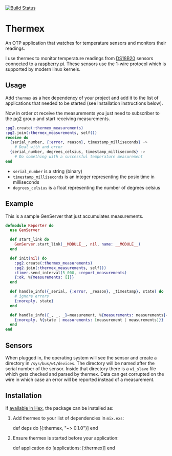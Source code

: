 [![Build Status](https://travis-ci.org/mmmries/thermex.svg?branch=master)](https://travis-ci.org/mmmries/thermex)

# Thermex

An OTP application that watches for temperature sensors and monitors their readings.

I use thermex to monitor temperature readings from [DS18B20](https://datasheets.maximintegrated.com/en/ds/DS18B20.pdf) sensors connected to a [raspberry pi](https://www.raspberrypi.org/).
These sensors use the 1-wire protocol which is supported by modern linux kernels.

## Usage

Add `thermex` as a hex dependency of your project and add it to the list of applications that needed to be started (see Installation instructions below).

Now in order ot receive the measurements you just need to subscriber to the [pg2](http://erlang.org/doc/man/pg2.html) group and start receiving measurements.

```elixir
:pg2.create(:thermex_measurements)
:pg2.join(:thermex_measurements, self())
receive do
  {serial_number, {:error, reason}, timestamp_milliseconds} ->
    # Deal with and error
  {serial_number, degrees_celsius, timestamp_milliseconds} ->
    # Do something with a successful temperature measurement
end
```

* `serial_number` is a string (binary)
* `timestamp_milliseconds` is an integer representing the posix time in milliseconds
* `degrees_celsius` is a float representing the number of degrees celsius

## Example

This is a sample GenServer that just accumulates measurements.

```elixir
defmodule Reporter do
  use GenServer

  def start_link do
    GenServer.start_link(__MODULE__, nil, name: __MODULE__)
  end

  def init(nil) do
    :pg2.create(:thermex_measurements)
    :pg2.join(:thermex_measurements, self())
    :timer.send_interval(5_000, :report_measurements)
    {:ok, %{measurements: []}}
  end

  def handle_info({_serial, {:error, _reason}, _timestamp}, state) do
    # ignore errors
    {:noreply, state}
  end

  def handle_info({_, _, _}=measurement, %{measurements: measurements}=state) do
    {:noreply, %{state | measurements: [measurement | measurements]}}
  end
end
```

## Sensors

When plugged in, the operating system will see the sensor and create a directory in `/sys/bus/w1/devices`.
The directory will be named after the serial number of the sensor.
Inside that directory there is a `w1_slave` file which gets checked and parsed by thermex.
Data can get corrupted on the wire in which case an error will be reported instead of a measurement.

## Installation

If [available in Hex](https://hex.pm/docs/publish), the package can be installed as:

  1. Add thermex to your list of dependencies in `mix.exs`:

        def deps do
          [{:thermex, "~> 0.1.0"}]
        end

  2. Ensure thermex is started before your application:

        def application do
          [applications: [:thermex]]
        end

